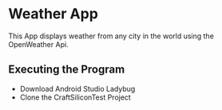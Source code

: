 # Weather App

This App displays weather from any city in the world using the OpenWeather Api.

## Executing the Program

* Download Android Studio Ladybug
* Clone the CraftSiliconTest Project
